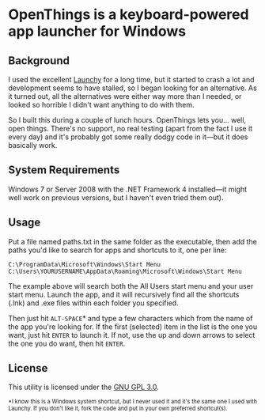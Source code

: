 # OpenThings is a keyboard-powered app launcher for Windows

## Background

I used the excellent [Launchy](http://www.launchy.net) for a long time, but it started to crash a lot and development seems to have stalled, so I began looking for an alternative. As it turned out, all the alternatives were either way more than I needed, or looked so horrible I didn't want anything to do with them.

So I built this during a couple of lunch hours. OpenThings lets you... well, open things. There's no support, no real testing (apart from the fact I use it every day) and it's probably got some really dodgy code in it—but it does basically work.

## System Requirements

Windows 7 or Server 2008 with the .NET Framework 4 installed—it might well work on previous versions, but I haven't even tried them out).

## Usage

Put a file named paths.txt in the same folder as the executable, then add the paths you'd like to search for apps and shortcuts to it, one per line:

    C:\ProgramData\Microsoft\Windows\Start Menu
    C:\Users\YOURUSERNAME\AppData\Roaming\Microsoft\Windows\Start Menu

The example above will search both the All Users start menu and your user start menu. Launch the app, and it will recursively find all the shortcuts (.lnk) and .exe files within each folder you specified.

Then just hit `ALT-SPACE`* and type a few characters which from the name of the app you're looking for. If the first (selected) item in the list is the one you want, just hit `ENTER` to launch it. If not, use the up and down arrows to select the one you do want, then hit `ENTER`.

## License

This utility is licensed under the [GNU GPL 3.0](http://opensource.org/licenses/gpl-3.0.html).  


<span style="font-size: 0.8em;">*I know this is a Windows system shortcut, but I never used it and it's the same one I used with Launchy. If you don't like it, fork the code and put in your own preferred shortcut(s).</span>


